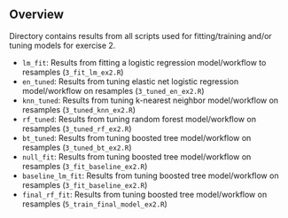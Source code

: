 ## Overview

Directory contains results from all scripts used for fitting/training and/or tuning models for exercise 2. 

- `lm_fit`: Results from fitting a logistic regression model/workflow to resamples (`3_fit_lm_ex2.R`)
- `en_tuned`: Results from tuning elastic net logistic regression model/workflow on resamples (`3_tuned_en_ex2.R`)
- `knn_tuned`: Results from tuning k-nearest neighbor model/workflow on resamples (`3_tuned_knn_ex2.R`)
- `rf_tuned`: Results from tuning random forest model/workflow on resamples (`3_tuned_rf_ex2.R`)
- `bt_tuned`: Results from tuning boosted tree model/workflow on resamples (`3_tuned_bt_ex2.R`)
- `null_fit`: Results from tuning boosted tree model/workflow on resamples (`3_fit_baseline_ex2.R`)
- `baseline_lm_fit`: Results from tuning boosted tree model/workflow on resamples (`3_fit_baseline_ex2.R`)
- `final_rf_fit`: Results from tuning boosted tree model/workflow on resamples (`5_train_final_model_ex2.R`)